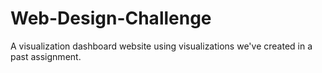 # Web-Design-Challenge
A visualization dashboard website using visualizations we've created in a past assignment.
